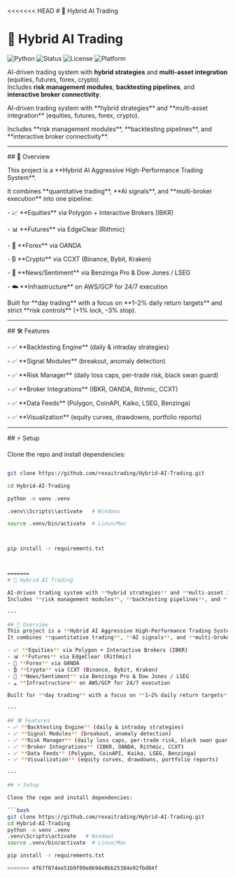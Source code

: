<<<<<<< HEAD
\# 🚀 Hybrid AI Trading
# 🚀 Hybrid AI Trading

![Python](https://img.shields.io/badge/python-3.12-blue)
![Status](https://img.shields.io/badge/status-active-success)
![License](https://img.shields.io/badge/license-private-lightgrey)
![Platform](https://img.shields.io/badge/platform-Windows%20%7C%20Linux-blue)

AI-driven trading system with **hybrid strategies** and **multi-asset integration** (equities, futures, forex, crypto).  
Includes **risk management modules**, **backtesting pipelines**, and **interactive broker connectivity**.



AI-driven trading system with \*\*hybrid strategies\*\* and \*\*multi-asset integration\*\* (equities, futures, forex, crypto).  

Includes \*\*risk management modules\*\*, \*\*backtesting pipelines\*\*, and \*\*interactive broker connectivity\*\*.



---



\## 📌 Overview

This project is a \*\*Hybrid AI Aggressive High-Performance Trading System\*\*.  

It combines \*\*quantitative trading\*\*, \*\*AI signals\*\*, and \*\*multi-broker execution\*\* into one pipeline:



\- 📈 \*\*Equities\*\* via Polygon + Interactive Brokers (IBKR)  

\- 📊 \*\*Futures\*\* via EdgeClear (Rithmic)  

\- 💱 \*\*Forex\*\* via OANDA  

\- ₿ \*\*Crypto\*\* via CCXT (Binance, Bybit, Kraken)  

\- 📰 \*\*News/Sentiment\*\* via Benzinga Pro \& Dow Jones / LSEG  

\- ☁️ \*\*Infrastructure\*\* on AWS/GCP for 24/7 execution  



Built for \*\*day trading\*\* with a focus on \*\*1–2% daily return targets\*\* and strict \*\*risk controls\*\* (+1% lock, –3% stop).



---



\## 🛠️ Features

\- ✅ \*\*Backtesting Engine\*\* (daily \& intraday strategies)  

\- ✅ \*\*Signal Modules\*\* (breakout, anomaly detection)  

\- ✅ \*\*Risk Manager\*\* (daily loss caps, per-trade risk, black swan guard)  

\- ✅ \*\*Broker Integrations\*\* (IBKR, OANDA, Rithmic, CCXT)  

\- ✅ \*\*Data Feeds\*\* (Polygon, CoinAPI, Kaiko, LSEG, Benzinga)  

\- ✅ \*\*Visualization\*\* (equity curves, drawdowns, portfolio reports)  



---



\## ⚡ Setup



Clone the repo and install dependencies:



```bash

git clone https://github.com/rexaitrading/Hybrid-AI-Trading.git

cd Hybrid-AI-Trading

python -m venv .venv

.venv\\Scripts\\activate   # Windows

source .venv/bin/activate  # Linux/Mac



pip install -r requirements.txt



=======
# 🚀 Hybrid AI Trading

AI-driven trading system with **hybrid strategies** and **multi-asset integration** (equities, futures, forex, crypto).  
Includes **risk management modules**, **backtesting pipelines**, and **interactive broker connectivity**.

---

## 📌 Overview
This project is a **Hybrid AI Aggressive High-Performance Trading System**.  
It combines **quantitative trading**, **AI signals**, and **multi-broker execution** into one pipeline:

- 📈 **Equities** via Polygon + Interactive Brokers (IBKR)  
- 📊 **Futures** via EdgeClear (Rithmic)  
- 💱 **Forex** via OANDA  
- ₿ **Crypto** via CCXT (Binance, Bybit, Kraken)  
- 📰 **News/Sentiment** via Benzinga Pro & Dow Jones / LSEG  
- ☁️ **Infrastructure** on AWS/GCP for 24/7 execution  

Built for **day trading** with a focus on **1–2% daily return targets** and strict **risk controls** (+1% lock, –3% stop).

---

## 🛠️ Features
- ✅ **Backtesting Engine** (daily & intraday strategies)  
- ✅ **Signal Modules** (breakout, anomaly detection)  
- ✅ **Risk Manager** (daily loss caps, per-trade risk, black swan guard)  
- ✅ **Broker Integrations** (IBKR, OANDA, Rithmic, CCXT)  
- ✅ **Data Feeds** (Polygon, CoinAPI, Kaiko, LSEG, Benzinga)  
- ✅ **Visualization** (equity curves, drawdowns, portfolio reports)  

---

## ⚡ Setup

Clone the repo and install dependencies:

```bash
git clone https://github.com/rexaitrading/Hybrid-AI-Trading.git
cd Hybrid-AI-Trading
python -m venv .venv
.venv\Scripts\activate   # Windows
source .venv/bin/activate  # Linux/Mac

pip install -r requirements.txt

>>>>>>> 4f67f074ee51b9f09e8694e0bb25384e92fbd04f
